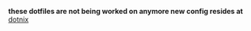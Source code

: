 **these dotfiles are not being worked on anymore new config resides at** [dotnix](https://github.com/0xhoussam/dotnix)
